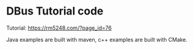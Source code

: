 # DBus Tutorial code

Tutorial: https://rm5248.com/?page_id=76

Java examples are built with maven, c++ examples are built with CMake.
